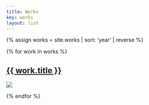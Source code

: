 ```yaml
---
title: Works
key: works
layout: list
---
```



{% assign works = site.works | sort: 'year' | reverse %}

{% for work in works %}

<section class="container py-3">
    <article>
        <a href={{ work.url }}>
        <h2 class="display-4">{{ work.title }}</h2>
        <img src="{{ work.main_image }}" class="w-100">
        </a>
    </article>
<section>

{% endfor %}

